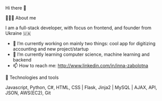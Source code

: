Hi there 👋

👩🏻‍💻 About me

I am a full-stack developer, with focus on frontend, and founder from Ukraine 🇺🇦 

* 🔭 I’m currently working on mainly two things: cool app for digitizing accounting and new project/startup
* 🌱 I’m currently learning computer science, machine learning and backend
* 📫 How to reach me: 
 http://www.linkedin.com/in/inna-zabolotna

🔧 Technologies and tools

Javascript, Python, C#, HTML, CSS | Flask, Jinja2 | MySQL | AJAX, API, JSON, AWS(EC2), Git 
